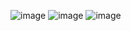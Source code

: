 ![image](https://github.com/user-attachments/assets/e65d08d3-3840-4bba-8245-f9fb6736fcca)
![image](https://github.com/user-attachments/assets/24f3a329-7858-4c68-9d93-461f9955d332)
![image](https://github.com/user-attachments/assets/18eb0c58-b49a-4e92-a36c-a1fa876d07fe)
